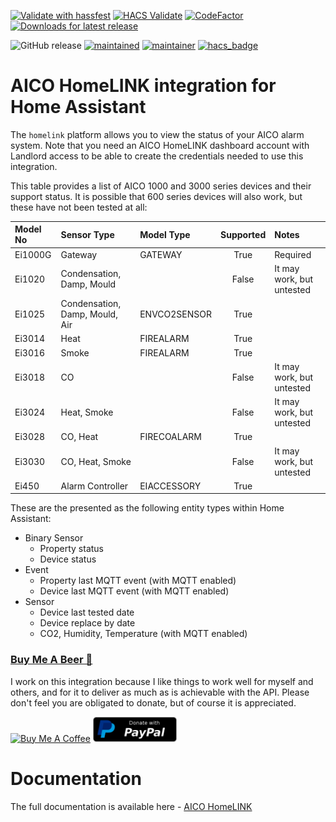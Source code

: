 [![Validate with hassfest](https://github.com/RogerSelwyn/AICO_HomeLINK/actions/workflows/hassfest.yaml/badge.svg)](https://github.com/RogerSelwyn/AICO_HomeLINK/actions/workflows/hassfest.yaml) [![HACS Validate](https://github.com/RogerSelwyn/AICO_HomeLINK/actions/workflows/hacs.yaml/badge.svg)](https://github.com/RogerSelwyn/AICO_HomeLINK/actions/workflows/hacs.yaml) [![CodeFactor](https://www.codefactor.io/repository/github/rogerselwyn/AICO_HomeLINK/badge)](https://www.codefactor.io/repository/github/rogerselwyn/AICO_HomeLINK) [![Downloads for latest release](https://img.shields.io/github/downloads/RogerSelwyn/AICO_HomeLINK/latest/total.svg)](https://github.com/RogerSelwyn/AICO_HomeLINK/releases/latest)

![GitHub release](https://img.shields.io/github/v/release/RogerSelwyn/AICO_HomeLINK) [![maintained](https://img.shields.io/maintenance/yes/2023.svg)](#) [![maintainer](https://img.shields.io/badge/maintainer-%20%40RogerSelwyn-blue.svg)](https://github.com/RogerSelwyn) [![hacs_badge](https://img.shields.io/badge/HACS-Custom-41BDF5.svg)](https://github.com/hacs/integration) 


# AICO HomeLINK integration for Home Assistant

The `homelink` platform allows you to view the status of your AICO alarm system. Note that you need an AICO HomeLINK dashboard account with Landlord access to be able to create the credentials needed to use this integration.

This table provides a list of AICO 1000 and 3000 series devices and their support status. It is possible that 600 series devices will also work, but these have not been tested at all:

| **Model No** | **Sensor Type** |**Model Type**    |**Supported** | **Notes**                   |
|:-------------|:-----------------|:-----------------|:------------:|:----------------------------|
| Ei1000G      | Gateway          | GATEWAY          | True         | Required                    |
| Ei1020       | Condensation, Damp, Mould |         | False        | It may work, but untested   |
| Ei1025       | Condensation, Damp, Mould, Air | ENVCO2SENSOR | True |                           |
| Ei3014       | Heat             | FIREALARM        | True         |                             |
| Ei3016       | Smoke            | FIREALARM        | True         |                             |
| Ei3018       | CO               |                  | False        | It may work, but untested   |
| Ei3024       | Heat, Smoke      |                  | False        | It may work, but untested   |
| Ei3028       | CO, Heat         | FIRECOALARM      | True         |                             |
| Ei3030       | CO, Heat, Smoke  |                  | False        | It may work, but untested   |
| Ei450        | Alarm Controller | EIACCESSORY      | True         |                             |



These are the presented as the following entity types within Home Assistant:

- Binary Sensor
  - Property status
  - Device status
- Event 
  - Property last MQTT event (with MQTT enabled)
  - Device last MQTT event (with MQTT enabled)
- Sensor 
  - Device last tested date
  - Device replace by date
  - CO2, Humidity, Temperature (with MQTT enabled)

### [Buy Me A Beer 🍻](https://buymeacoffee.com/rogtp)
I work on this integration because I like things to work well for myself and others, and for it to deliver as much as is achievable with the API. Please don't feel you are obligated to donate, but of course it is appreciated.

<a href="https://www.buymeacoffee.com/rogtp" target="_blank"><img src="https://cdn.buymeacoffee.com/buttons/default-orange.png" alt="Buy Me A Coffee" height="41" width="174"></a> 
<a href="https://www.paypal.com/donate/?hosted_button_id=F7TGHNGH7A526">
  <img src="https://github.com/RogerSelwyn/actions/blob/e82dab9e5643bbb82e182215a748a3024e3e7eac/images/paypal-donate-button.png" alt="Donate with PayPal" height="40"/>
</a>

# Documentation

The full documentation is available here - [AICO HomeLINK](https://rogerselwyn.github.io/AICO_HomeLINK/)

